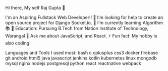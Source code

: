 Hi there, My self Raj Gupta 👋


I'm an Aspiring Fullstack Web Developer!!
🤔 I’m looking for help to create an open source project for Django Socket.io.
🌱 I’m currently learning Algorithm 📚
📙 Education: Pursuing B.Tech from Nation Institute of Technology, Warangal
💬 Ask me about JavaScript, and React.
⚡ Fun fact: My hobby is also coding.

	


Languages and Tools I used most:
 bash c cplusplus css3 docker firebase git android html5 java javascript jenkins kotlin kubernetes linux mongodb mysql nginx nodejs postgresql python react reactnative webpack
